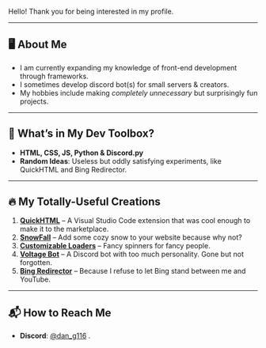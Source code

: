 Hello! Thank you for being interested in my profile.

---

## 🖥️ About Me  
- I am currently expanding my knowledge of front-end development through frameworks.
- I sometimes develop discord bot(s) for small servers & creators. 
-  My hobbies include making *completely unnecessary* but surprisingly fun projects.  

---

## 🔧 What’s in My Dev Toolbox?  

- **HTML, CSS, JS, Python & Discord.py**
-  **Random Ideas**: Useless but oddly satisfying experiments, like QuickHTML and Bing Redirector.  

---

## 🔥 My Totally-Useful Creations  

1. [**QuickHTML**](https://github.com/DanG115/QuickHTML) – A Visual Studio Code extension that was cool enough to make it to the marketplace.   
2. [**SnowFall**](https://github.com/DanG115/snow-fall) – Add some cozy snow to your website because why not? 
3. [**Customizable Loaders**](https://github.com/DanG115/websiteloader-v2) – Fancy spinners for fancy people.  
4. [**Voltage Bot**](https://github.com/DanG115/Voltage-Bot-23) – A Discord bot with too much personality. Gone but not forgotten.  
5. [**Bing Redirector**](https://github.com/DanG115/Bing-Redirector) – Because I refuse to let Bing stand between me and YouTube.  

---

## 📬 How to Reach Me  

-  **Discord**: [@dan_g116](https://discord.com/users/691203956457734145) .  
